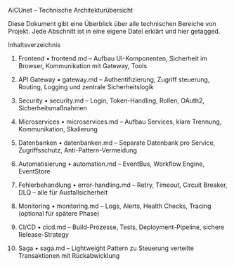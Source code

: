 AiCUnet – Technische Architekturübersicht

Diese Dokument gibt eine Überblick über alle technischen Bereiche von Projekt. Jede Abschnitt ist in eine eigene Datei erklärt und hier getagged.


Inhaltsverzeichnis

1. Frontend
	•	frontend.md – Aufbau UI-Komponenten, Sicherheit im Browser, Kommunikation mit Gateway, Tools

2. API Gateway
	•	gateway.md – Authentifizierung, Zugriff steuerung, Routing, Logging und zentrale Sicherheitslogik

3. Security
	•	security.md – Login, Token-Handling, Rollen, OAuth2, Sicherheitsmaßnahmen

4. Microservices
	•	microservices.md – Aufbau Services, klare Trennung, Kommunikation, Skalierung

5. Datenbanken
	•	datenbanken.md – Separate Datenbank pro Service, Zugriffsschutz, Anti-Pattern-Vermeidung

6. Automatisierung
	•	automation.md – EventBus, Workflow Engine, EventStore

7. Fehlerbehandlung
	•	error-handling.md – Retry, Timeout, Circuit Breaker, DLQ – alle für Ausfallsicherheit

8. Monitoring
	•	monitoring.md – Logs, Alerts, Health Checks, Tracing (optional für spätere Phase)

9. CI/CD
	•	cicd.md – Build-Prozesse, Tests, Deployment-Pipeline, sichere Release-Strategy

10. Saga
	•	saga.md – Lightweight Pattern zu Steuerung verteilte Transaktionen mit Rückabwicklung
